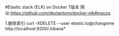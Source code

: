 #Elastic stack (ELK) on Docker  7版本
网址:https://github.com/deviantony/docker-elk#macos

1.删除索引
curl -XDELETE --user elastic:lu@changeme http://localhost:9200/.kibana\*